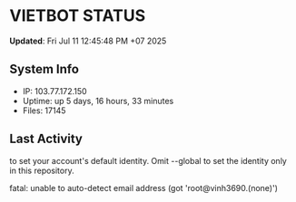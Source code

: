 # VIETBOT STATUS
**Updated**: Fri Jul 11 12:45:48 PM +07 2025

## System Info
- IP: 103.77.172.150
- Uptime: up 5 days, 16 hours, 33 minutes
- Files: 17145

## Last Activity

to set your account's default identity.
Omit --global to set the identity only in this repository.

fatal: unable to auto-detect email address (got 'root@vinh3690.(none)')
